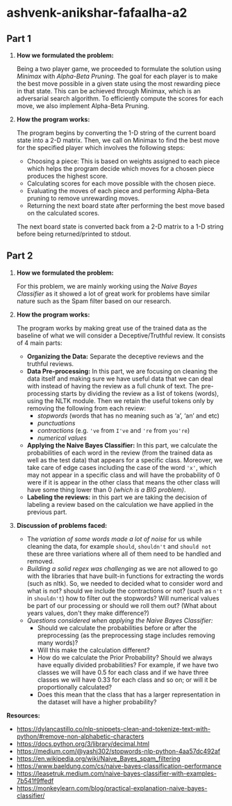 # ashvenk-anikshar-fafaalha-a2

## Part 1

1. **How we formulated the problem:**

    Being a two player game, we proceeded to formulate the solution using *Minimax* with *Alpha-Beta Pruning*. The goal for each player is to make the best move possible in a given state using the most rewarding piece in that state. This can be achieved through Minimax, which is an adversarial search algorithm. To efficiently compute the scores for each move, we also implement Alpha-Beta Pruning.

2. **How the program works:**

    The program begins by converting the 1-D string of the current board state into a 2-D matrix. Then, we call on Minimax to find the best move for the specified player which involves the following steps:
    
    - Choosing a piece: This is based on weights assigned to each piece which helps the program decide which moves for a chosen piece produces the highest score.
    - Calculating scores for each move possible with the chosen piece.
    - Evaluating the moves of each piece and performing Alpha-Beta pruning to remove unrewarding moves.
    - Returning the next board state after performing the best move based on the calculated scores.

    The next board state is converted back from a 2-D matrix to a 1-D string before being returned/printed to stdout.

## Part 2

1. **How we formulated the problem:**

    For this problem, we are mainly working using the *Naive Bayes Classifier* as it showed a lot of great work for problems have similar nature such as the Spam filter based on our research. 

2. **How the program works:**

    The program works by making great use of the trained data as the baseline of what we will consider a Deceptive/Truthful review. It consists of 4 main parts: 
    - **Organizing the Data:** Separate the deceptive reviews and the truthful reviews.
    - **Data Pre-processing:** In this part, we are focusing on cleaning the data itself and making sure we have useful data that we can deal with instead of having the review as a full chunk of text. The pre-processing starts by dividing the review as a list of tokens (words), using the NLTK module. Then we retain the useful tokens only by removing the following from each review:
        - *stopwords* (words that has no meaning such as ‘a’, ‘an’ and etc)
        - *punctuations*
        - *contractions* (e.g. `'ve` from `I've` and `'re` from `you're`)
        - *numerical values*
    - **Applying the Naive Bayes Classifier:** In this part, we calculate the probabilities of each word in the review (from the trained data as well as the test data) that appears for a specific class. Moreover, we take care of edge cases including the case of the word `'x'`, which may not appear in a specific class and will have the probability of 0 were if it is appear in the other class that means the other class will have some thing lower than 0 *(which is a BIG problem)*. 
    - **Labeling the reviews:** in this part we are taking the decision of labeling a review based on the calculation we have applied in the previous part. 

3. **Discussion of problems faced:**

    - The *variation of some words made a lot of noise* for us while cleaning the data, for example `should`, `shouldn't` and `should not` these are three variations where all of them need to be handled and removed.
    - *Building a solid regex was challenging* as we are not allowed to go with the libraries that have built-in functions for extracting the words (such as nltk). So, we needed to decided what to consider word and what is not? should we include the contractions or not? (such as `n't` in `shouldn't`) how to filter out the stopwords? Will numerical values be part of our processing or should we roll them out? (What about years values, don't they make difference?) 
    - *Questions considered when applying the Naive Bayes Classifier:*
        - Should we calculate the probabilities before or after the preprocessing (as the preprocessing stage includes removing many words)?
        - Will this make the calculation different?
        - How do we calculate the Prior Probability? Should we always have equally divided probabilities? For example, if we have two classes we will have 0.5 for each class and if we have three classes we will have 0.33 for each class and so on; or will it be proportionally calculated?
        - Does this mean that the class that has a larger representation in the dataset will have a higher probability?

**Resources:**
- https://dylancastillo.co/nlp-snippets-clean-and-tokenize-text-with-python/#remove-non-alphabetic-characters
- https://docs.python.org/3/library/decimal.html
- https://medium.com/@yashj302/stopwords-nlp-python-4aa57dc492af
- https://en.wikipedia.org/wiki/Naive_Bayes_spam_filtering
- https://www.baeldung.com/cs/naive-bayes-classification-performance
- https://leasetruk.medium.com/naive-bayes-classifier-with-examples-7b541f9ffedf
- https://monkeylearn.com/blog/practical-explanation-naive-bayes-classifier/

